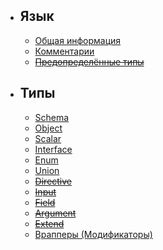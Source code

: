- ## Язык
    - [Общая информация](/sdl/common)
    - [Комментарии](/sdl/comments)
    - ~~[Предопределённые типы](/sdl/reserved)~~
    
- ## Типы
    - [Schema](/sdl/schema)
    - [Object](/sdl/object)
    - [Scalar](/sdl/scalar)
    - [Interface](/sdl/interface)
    - [Enum](/sdl/enum)
    - [Union](/sdl/union)
    - ~~[Directive](/sdl/directive)~~
    - ~~[Input](/sdl/input)~~
    - ~~[Field](/sdl/field)~~
    - ~~[Argument](/sdl/argument)~~
    - ~~[Extend](/sdl/extend)~~
    - [Врапперы (Модификаторы)](/sdl/modifiers)
